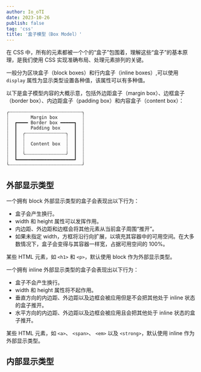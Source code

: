 ```yaml
---
author: Io_oTI
date: 2023-10-26
publish: false
tag: 'css'
title: '盒子模型（Box Model）'
---
```


在 CSS 中，所有的元素都被一个个的“盒子”包围着，理解这些“盒子”的基本原理，是我们使用 CSS 实现准确布局、处理元素排列的关键。

一般分为区块盒子（block boxes）和行内盒子（inline boxes）,可以使用 `display` 属性为显示类型设置各种值，该属性可以有多种值。

以下是盒子模型内容的大概示意，包括外边距盒子（margin box）、边框盒子（border box）、内边距盒子（padding box）和内容盒子（content box）：

```plaintext
╭┈┈┈┈┈┈┈┈┈┈┈┈┈┈┈┈┈┈┈┈┈┈┈┈┈┈┈╮
┊        Margin box         ┊
┊  ┏━━━━ Border box ━━━━━┓  ┊
┊  ┃     Padding box     ┃  ┊
┊  ┃  ╭┈┈┈┈┈┈┈┈┈┈┈┈┈┈┈╮  ┃  ┊
┊  ┃  ┊               ┊  ┃  ┊
┊  ┃  ┊  Content box  ┊  ┃  ┊
┊  ┃  ┊               ┊  ┃  ┊
┊  ┃  ╰┈┈┈┈┈┈┈┈┈┈┈┈┈┈┈╯  ┃  ┊
┊  ┗━━━━━━━━━━━━━━━━━━━━━┛  ┊
╰┈┈┈┈┈┈┈┈┈┈┈┈┈┈┈┈┈┈┈┈┈┈┈┈┈┈┈╯
```

## 外部显示类型

一个拥有 block 外部显示类型的盒子会表现出以下行为：

- 盒子会产生换行。
- width 和 height 属性可以发挥作用。
- 内边距、外边距和边框会将其他元素从当前盒子周围“推开”。
- 如果未指定 width，方框将沿行向扩展，以填充其容器中的可用空间。在大多数情况下，盒子会变得与其容器一样宽，占据可用空间的 100%。

某些 HTML 元素，如 `<h1>` 和 `<p>`，默认使用 block 作为外部显示类型。

一个拥有 inline 外部显示类型的盒子会表现出以下行为：

- 盒子不会产生换行。
- width 和 height 属性将不起作用。
- 垂直方向的内边距、外边距以及边框会被应用但是不会把其他处于 inline 状态的盒子推开。
- 水平方向的内边距、外边距以及边框会被应用且会把其他处于 inline 状态的盒子推开。

某些 HTML 元素，如 `<a>`、 `<span>`、 `<em>` 以及 `<strong>`，默认使用 inline 作为外部显示类型。

## 内部显示类型
